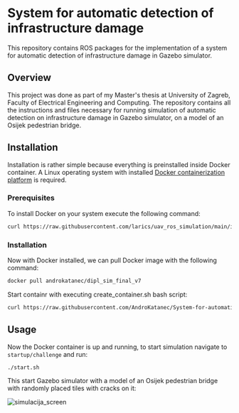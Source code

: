# System for automatic detection of infrastructure damage
This repository contains ROS packages for the implementation of a system for automatic detection of infrastructure damage in Gazebo simulator.
## Overview
This project was done as part of my Master's thesis at University of Zagreb, Faculty of Electrical Engineering and Computing. 
The repository contains all the instructions and files necessary for running simulation of automatic detection on infrastructure damage in Gazebo simulator, on a model of an Osijek pedestrian bridge.

## Installation
Installation is rather simple because everything is preinstalled inside Docker container. A Linux operating system with installed [Docker containerization platform](https://www.docker.com/) is required.
### Prerequisites
To install Docker on your system execute the following command:
   ```sh
   curl https://raw.githubusercontent.com/larics/uav_ros_simulation/main/installation/dependencies/docker.sh | bash
   ```

### Installation
Now with Docker installed, we can pull Docker image with the following command:
   ```sh
   docker pull androkatanec/dipl_sim_final_v7
   ```
Start containr with executing create_container.sh bash script:
   ```sh
   curl https://raw.githubusercontent.com/AndroKatanec/System-for-automatic-detection-of-infrastructure-damage/master/create_container.sh | bash
   ```
## Usage
Now the Docker container is up and running, to start simulation navigate to ```startup/challenge``` and run:
```
./start.sh
```
This start Gazebo simulator with a model of an Osijek pedestrian bridge with randomly placed tiles with cracks on it:

![simulacija_screen](https://github.com/AndroKatanec/System-for-automatic-detection-of-infrastructure-damage/assets/73703833/7e854891-3c56-42ed-bb58-c584408996a2)
